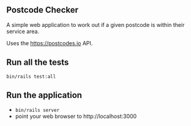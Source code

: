 ## Postcode Checker

A simple web application to work out if a given postcode is within their service area.

Uses the https://postcodes.io API.

## Run all the tests

`bin/rails test:all`

## Run the application

* `bin/rails server`
* point your web browser to http://localhost:3000
